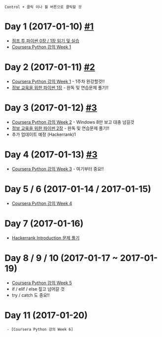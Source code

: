 ```
Control + 클릭 이나 휠 버튼으로 클릭할 것
```

# Day 1 (2017-01-10) [#1](https://github.com/myongjigo/start-to-python/issues/1)

 - [점프 투 파이썬 0장 / 1장 읽기 및 실습](https://wikidocs.net/book/1)
 - [Coursera Python 강의 Week 1](https://www.coursera.org/learn/python/supplement/WlvLt)

# Day 2 (2017-01-11) [#2](https://github.com/myongjigo/start-to-python/issues/2)
 - [Coursera Python 강의 Week 1](https://www.coursera.org/learn/python/supplement/WlvLt) - 1주차 완강할것!!
 - [정보 교육을 위한 파이썬 1장](http://www.pythonlearn.com/translations/KO/book_009_ko.pdf) - 완독 및 연습문제 풀기!!

# Day 3 (2017-01-12) [#3](https://github.com/myongjigo/start-to-python/issues/3)
 - [Coursera Python 강의 Week 2](https://www.coursera.org/learn/python/supplement/oEjgq/important-reading-using-python-in-this-class) - Windows 8만 보고 대충 넘길것
 - [정보 교육을 위한 파이썬 2장](http://www.pythonlearn.com/translations/KO/book_009_ko.pdf) - 완독 및 연습문제 풀기!!
 - 추가 업데이트 예정 (Hackerrank)1
 
# Day 4 (2017-01-13) [#3](https://github.com/myongjigo/start-to-python/issues/4)
 - [Coursera Python 강의 Week 3](https://www.coursera.org/learn/python/lecture/pkjuO/lecture-1-4-writing-paragraphs-of-code) - 여기부터 중요!!

# Day 5 / 6 (2017-01-14 / 2017-01-15)
 - [Coursera Python 강의 Week 4](https://www.coursera.org/learn/python/lecture/vjiO8/lecture-2-1-expressions)

# Day 7 (2017-01-16)
 - [Hackerrank Introduction 문제 풀기](https://www.hackerrank.com/domains/python/py-introduction)

# Day 8 / 9 / 10 (2017-01-17 ~ 2017-01-19)
 - [Coursera Python 강의 Week 5](https://www.coursera.org/learn/python/lecture/qsBPY/lecture-3-1-conditional-statements)
  - if / elif / else 짚고 넘어갈 것
  - try / catch 도 중요!!

# Day 11 (2017-01-20)
     - [Coursera Python 강의 Week 6]
